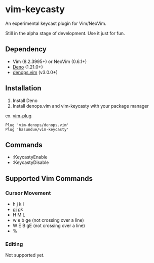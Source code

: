 # vim-keycasty
An experimental keycast plugin for Vim/NeoVim.

Still in the alpha stage of development. Use it just for fun. 

## Dependency
- Vim (8.2.3995+) or NeoVim (0.6.1+)
- [Deno](https://deno.land) (1.21.0+)
- [denops.vim](https://github.com/vim-denops/denops.vim) (v3.0.0+)

## Installation
1. Install Deno
2. Install denops.vim and vim-keycasty with your package manager

ex. [vim-plug](https://github.com/junegunn/vim-plug)
```viml
Plug 'vim-denops/denops.vim'
Plug 'hasundue/vim-keycasty'
```

## Commands
- :KeycastyEnable
- :KeycastyDisable

## Supported Vim Commands

### Cursor Movement
- h j k l
- gj gk
- H M L
- w e b ge (not crossing over a line)
- W E B gE (not crossing over a line)
- %

### Editing
Not supported yet.
